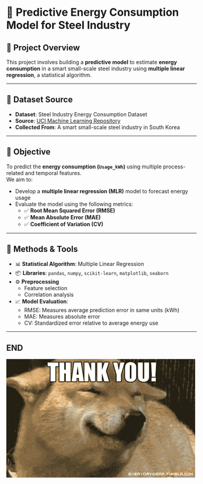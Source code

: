 # 🔧 Predictive Energy Consumption Model for Steel Industry

## 📌 Project Overview

This project involves building a **predictive model** to estimate **energy consumption** in a smart small-scale steel industry using **multiple linear regression**, a statistical algorithm.

---

## 📂 Dataset Source

- **Dataset**: Steel Industry Energy Consumption Dataset  
- **Source**: [UCI Machine Learning Repository](https://archive.ics.uci.edu/dataset/851/steel+industry+energy+consumption)  
- **Collected From**: A smart small-scale steel industry in South Korea

---

## 🎯 Objective

To predict the **energy consumption (`Usage_kWh`)** using multiple process-related and temporal features.  
We aim to:
- Develop a **multiple linear regression (MLR)** model to forecast energy usage
- Evaluate the model using the following metrics:
  - ✅ **Root Mean Squared Error (RMSE)**
  - ✅ **Mean Absolute Error (MAE)**
  - ✅ **Coefficient of Variation (CV)**

---

## 🧠 Methods & Tools

- 📊 **Statistical Algorithm**: Multiple Linear Regression
- 📦 **Libraries**: `pandas`, `numpy`, `scikit-learn`, `matplotlib`, `seaborn`
- ⚙️ **Preprocessing**
  - Feature selection
  - Correlation analysis
- 📈 **Model Evaluation**:
  - RMSE: Measures average prediction error in same units (kWh)
  - MAE: Measures absolute error
  - CV: Standardized error relative to average energy use

---
## END

![THANK YOU](https://github.com/aryantrynacode/SUPERSTORE-ANALYSIS/blob/d59752ec3428b82b0b27f4af338a28dd025099cf/22169815474_985dbe1a3d.jpg)



